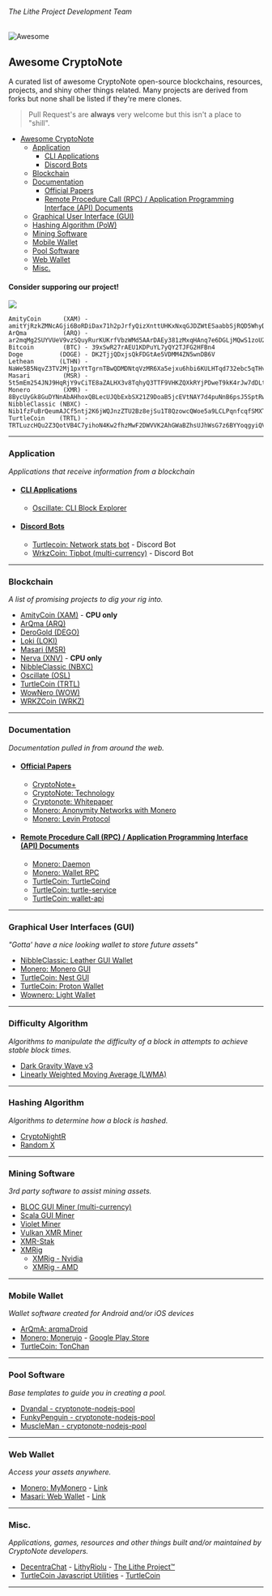 ###### The Lithe Project Development Team

![Awesome](https://cdn.rawgit.com/sindresorhus/awesome/d7305f38d29fed78fa85652e3a63e154dd8e8829/media/badge.svg)

## Awesome CryptoNote

A curated list of awesome CryptoNote open-source blockchains, resources, projects, and shiny other things related.
Many projects are derived from forks but none shall be listed if they're mere clones.

> Pull Request's are **always** very welcome but this isn't a place to "shill".

-   [Awesome CryptoNote](https://github.com/lithe-project/awesome-cryptonote#awesome-cryptonote)
    -   [Application](https://github.com/lithe-project/awesome-cryptonote#application)
        -   [CLI Applications](https://github.com/lithe-project/awesome-cryptonote#cli-applications)
        -   [Discord Bots](https://github.com/lithe-project/awesome-cryptonote#discord-bots)
    -   [Blockchain](https://github.com/lithe-project/awesome-cryptonote#blockchain)
    -   [Documentation](https://github.com/lithe-project/awesome-cryptonote#documentation)
        -   [Official Papers](https://github.com/lithe-project/awesome-cryptonote#official-papers)
        -   [Remote Procedure Call (RPC) / Application Programming Interface (API) Documents](https://github.com/lithe-project/awesome-cryptonote#remote-procedure-call-rpc--application-programming-interface-api-documents)
    -   [Graphical User Interface (GUI)](https://github.com/lithe-project/awesome-cryptonote#graphical-user-interfaces-gui)
    -   [Hashing Algorithm (PoW)](https://github.com/lithe-project/awesome-cryptonote#hashing-algorithm)
    -   [Mining Software](https://github.com/lithe-project/awesome-cryptonote#mining-software)
    -   [Mobile Wallet](https://github.com/lithe-project/awesome-cryptonote#mobile-wallet)
    -   [Pool Software](https://github.com/lithe-project/awesome-cryptonote#pool-software)
    -   [Web Wallet](https://github.com/lithe-project/awesome-cryptonote#web-wallet)
    -   [Misc.](https://github.com/lithe-project/awesome-cryptonote#misc)

#### Consider supporing our project!

<a href="https://www.patreon.com/thelitheproject"><img src="https://c5.patreon.com/external/logo/become_a_patron_button.png"></a>

    AmityCoin      (XAM) - amitYjRzkZMNcAGji6BoRDiDax71h2pJrfyQizXnttUHKxNxqGJDZWtESaabbSjRQD5WhyDey4qn9XZpFcAgxxTg5mtJTF9jTM
    ArQma          (ARQ) - ar2mqMg2SUYVUeV9vzSQuyRurKUKrfVbzWMd5AArDAEy381zMxqHAnq7e6DGLjMQwS1zoU2utuW83SFYJmYTS4sY2Ams1V6nv
    Bitcoin        (BTC) - 39xSwR27rAEU1KDPuYL7yQY2TJFG2HFBn4
    Doge          (DOGE) - DK2TjjQDxjsQkFDGtAe5VDMM4ZN5wnDB6V
    Lethean       (LTHN) - NaWe5B5NqvZ3TV2Mj1pxYtTgrnTBwQDMDNtqVzMR6Xa5ejxu6hbi6KULHTqd732ebc5qTHvKXonokghUBd3pjLa8czovfrW1G561vPanSPRh
    Masari         (MSR) - 5t5mEm254JNJ9HqRjY9vCiTE8aZALHX3v8TqhyQ3TTF9VHKZQXkRYjPDweT9kK4rJw7dDLtZXGjav2z9y24vXCdRc7v1f1DDSyWL8fAri8
    Monero         (XMR) - 8BycUyGk8GuDYNnAbAHhoxQBLecUJQbExbSX21Z9DoaB5jcEVtNAY7d4puNnB6psJ5SptRw42r4v6fp1yFHTUWaW9RaQDvb
    NibbleClassic (NBXC) - Nib1fzFuBrQeumAJCf5ntj2K6jWQJnzZTU2Bz8ejSu1T8QzowcQWoe5a9LCLPqnfcqfSMXTdKWULfgwZxBioX4yi5p4UDjF29x
    TurtleCoin    (TRTL) - TRTLuzcHQu2Z3QotVB4C7yihoN4Kw2fhzMwF2DWVVK2AhGWaBZhsUJhWsG7z6BYYoqgyiQVHHJeRiU78UmwLcfqPTY1MBS7bjzb

* * *

### Application

_Applications that receive information from a blockchain_

-   #### [CLI Applications](https://github.com/lithe-project/awesome-cryptonote#cli-applications)
    -   [Oscillate: CLI Block Explorer](https://github.com/pxckets/cli-blockexplorer)
-   #### [Discord Bots](https://github.com/lithe-project/awesome-cryptonote#discord-bots)
    -   [Turtlecoin: Network stats bot](https://github.com/TheDevMinerTV/trtl-network-stats) - Discord Bot
    -   [WrkzCoin: Tipbot (multi-currency)](https://github.com/wrkzcoin/TipBot) - Discord Bot

* * *

### Blockchain

_A list of promising projects to dig your rig into._

-   [AmityCoin (XAM)](https://gitlab.com/amity-project/amity) - **CPU only**
-   [ArQma (ARQ)](https://github.com/arqma/arqma)
-   [DeroGold (DEGO)](https://github.com/derogold)
-   [Loki (LOKI)](https://github.com/loki-project/)
-   [Masari (MSR)](https://github.com/masari-project/masari)
-   [Nerva (XNV)](https://bitbucket.org/nerva-project/nerva) - **CPU only**
-   [NibbleClassic (NBXC)](https://github.com/NibbleClassic/NibbleClassic-Core-CLI)
-   [Oscillate (OSL)](https://github.com/oscillate-coin/oscillate)
-   [TurtleCoin (TRTL)](https://github.com/turtlecoin/turtlecoin/)
-   [WowNero (WOW)](https://github.com/wownero/wownero)
-   [WRKZCoin (WRKZ)](https://github.com/wrkzcoin)

* * *

### Documentation

_Documentation pulled in from around the web._

-   #### [Official Papers](https://github.com/lithe-project/awesome-cryptonote#official-papers)
    -   [CryptoNote+](https://eprint.iacr.org/2019/021.pdf)
    -   [CryptoNote: Technology](https://cryptonote.org/inside)
    -   [Cryptonote: Whitepaper](https://cryptonote.org/whitepaper.pdf)
    -   [Monero: Anonymity Networks with Monero](https://github.com/monero-project/monero/blob/master/ANONYMITY_NETWORKS.md)
    -   [Monero: Levin Protocol](https://github.com/monero-project/monero/blob/master/LEVIN_PROTOCOL.md)
-   #### [Remote Procedure Call (RPC) / Application Programming Interface (API) Documents](https://github.com/lithyriolu/awesome-cryptonote#remote-procedure-call-rpc--application-programming-interface-api-documents)
    -   [Monero: Daemon](https://web.getmonero.org/resources/developer-guides/daemon-rpc.html)
    -   [Monero: Wallet RPC](https://web.getmonero.org/resources/developer-guides/wallet-rpc.html)
    -   [TurtleCoin: TurtleCoind](https://docs.turtlecoin.lol/developer/api/Daemon-JSON-RPC-API)
    -   [TurtleCoin: turtle-service](https://docs.turtlecoin.lol/developer/api/Legacy-Wallet-RPC-API)
    -   [TurtleCoin: wallet-api](https://turtlecoin.github.io/wallet-api-docs/)

* * *

### Graphical User Interfaces (GUI)

_"Gotta' have a nice looking wallet to store future assets"_

-   [NibbleClassic: Leather GUI Wallet](https://github.com/NibbleClassic/NBXLeather-GUI-Wallet)
-   [Monero: Monero GUI](https://github.com/monero-project/monero-gui)
-   [TurtleCoin: Nest GUI](https://github.com/turtlecoin/turtle-wallet-go/)
-   [TurtleCoin: Proton Wallet](https://github.com/turtlecoin/turtle-wallet-proton)
-   [Wownero: Light Wallet](https://github.com/wownero/Wownero-Light-Wallet)

* * *

### Difficulty Algorithm

_Algorithms to manipulate the difficulty of a block in attempts to achieve stable block times._

-   [Dark Gravity Wave v3](https://gist.github.com/GeertJohan/b28da8105babf0553f21)
-   [Linearly Weighted Moving Average (LWMA)](https://github.com/zawy12/difficulty-algorithms/issues/3)

* * *

### Hashing Algorithm

_Algorithms to determine how a block is hashed._

-   [CryptoNightR](https://github.com/SChernykh/CryptonightR)
-   [Random X](https://github.com/tevador/RandomX)

* * *

### Mining Software

_3rd party software to assist mining assets._

-   [BLOC GUI Miner (multi-currency)](https://github.com/furiousteam/BLOC-GUI-Miner)
-   [Scala GUI Miner](https://github.com/scala-network/GUI-miner)
-   [Violet Miner](https://github.com/turtlecoin/violetminer)
-   [Vulkan XMR Miner](https://github.com/enerc/VulkanXMRMiner)
-   [XMR-Stak](https://github.com/fireice-uk/xmr-stak)
-   [XMRig](https://github.com/xmrig/xmrig)
    -   [XMRig - Nvidia](https://github.com/xmrig/xmrig-nvidia)
    -   [XMRig - AMD](https://github.com/xmrig/xmrig-amd)
    
* * *

### Mobile Wallet

_Wallet software created for Android and/or iOS devices_

-   [ArQmA: arqmaDroid](https://play.google.com/store/apps/details?id=com.arqma.Droid)
-   [Monero: Monerujo](https://github.com/m2049r/xmrwallet) - [Google Play Store](https://play.google.com/store/apps/details?id=com.m2049r.xmrwallet)
-   [TurtleCoin: TonChan](https://github.com/turtlecoin/turtlecoin-mobile-wallet)

* * *

### Pool Software

_Base templates to guide you in creating a pool._

-   [Dvandal - cryptonote-nodejs-pool](https://github.com/dvandal/cryptonote-nodejs-pool)
-   [FunkyPenguin - cryptonote-nodejs-pool](https://github.com/funkypenguin/cryptonote-nodejs-pool)
-   [MuscleMan - cryptonote-nodejs-pool](https://github.com/muscleman/cryptonote-nodejs-pool)

* * *

### Web Wallet

_Access your assets anywhere._

-   [Monero: MyMonero](https://github.com/mymonero) - [Link](https://wallet.mymonero.com/)
-   [Masari: Web Wallet](https://github.com/masari-project/masari-webwallet) - [Link](https://www.masariwallet.com/)

* * *

### Misc.

_Applications, games, resources and other things built and/or maintained by CryptoNote developers._

-   [DecentraChat](https://github.com/lithyriolu/decentrachat) - [LithyRiolu](https://github.com/lithyriolu) - [The Lithe Project™](https://github.com/lithe-project)
-   [TurtleCoin Javascript Utilities](https://utils.turtlecoin.dev) - [TurtleCoin](https://github.com/turtlecoin/)

* * *
